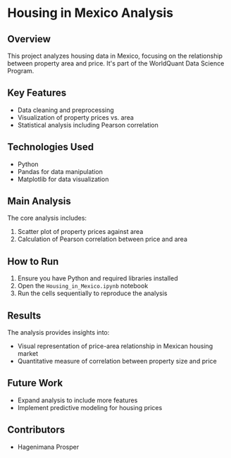 # Housing in Mexico Analysis

## Overview
This project analyzes housing data in Mexico, focusing on the relationship between property area and price. It's part of the WorldQuant Data Science Program.

## Key Features
- Data cleaning and preprocessing
- Visualization of property prices vs. area
- Statistical analysis including Pearson correlation

## Technologies Used
- Python
- Pandas for data manipulation
- Matplotlib for data visualization

## Main Analysis
The core analysis includes:
1. Scatter plot of property prices against area
2. Calculation of Pearson correlation between price and area

## How to Run
1. Ensure you have Python and required libraries installed
2. Open the `Housing_in_Mexico.ipynb` notebook
3. Run the cells sequentially to reproduce the analysis

## Results
The analysis provides insights into:
- Visual representation of price-area relationship in Mexican housing market
- Quantitative measure of correlation between property size and price

## Future Work
- Expand analysis to include more features
- Implement predictive modeling for housing prices

## Contributors
- Hagenimana Prosper
